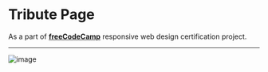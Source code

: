 # Tribute Page

As a part of **[freeCodeCamp](https://www.freecodecamp.org/learn/2022/responsive-web-design/build-a-tribute-page-project/build-a-tribute-page)** responsive web design certification project.

---

![image](https://github.com/shemuelx/tribute-page/assets/72283796/311e3be7-199a-42ae-8c48-963dc451c99b)

